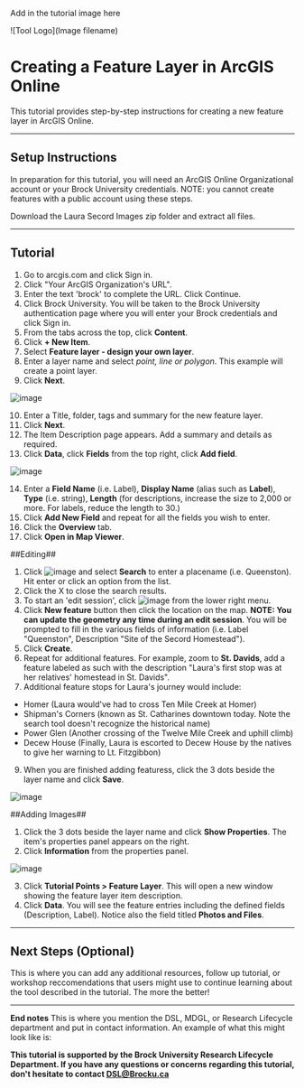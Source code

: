 Add in the tutorial image here 

![Tool Logo](Image filename)

# Creating a Feature Layer in ArcGIS Online
This tutorial provides step-by-step instructions for creating a new feature layer in ArcGIS Online.

----

## Setup Instructions
In preparation for this tutorial, you will need an ArcGIS Online Organizational account or your Brock University credentials. NOTE: you cannot create features with a public account using these steps.

Download the Laura Secord Images zip folder and extract all files.

----

## Tutorial

1. Go to arcgis.com and click Sign in.
2. Click "Your ArcGIS Organization's URL".
3. Enter the text 'brock' to complete the URL. Click Continue.
4. Click Brock University. You will be taken to the Brock University authentication page where you will enter your Brock credentials and click Sign in.
5. From the tabs across the top, click **Content**.
6. Click **+ New Item**.
7. Select **Feature layer - design your own layer**.
8. Enter a layer name and select *point, line or polygon*. This example will create a point layer.
9. Click **Next**.

![image](https://user-images.githubusercontent.com/45638590/175981617-a38acf86-2048-46bb-87fc-458ba6ba1b8b.png)

10. Enter a Title, folder, tags and summary for the new feature layer.
11. Click **Next**.
12. The Item Description page appears. Add a summary and details as required.
13. Click **Data**, click **Fields** from the top right, click **Add field**.

![image](https://user-images.githubusercontent.com/45638590/175981930-c658e791-9297-4b93-8398-d06f947d5219.png)

14. Enter a **Field Name** (i.e. Label), **Display Name** (alias such as **Label**), **Type** (i.e. string), **Length** (for descriptions, increase the size to 2,000 or more. For labels, reduce the length to 30.)
15. Click **Add New Field** and repeat for all the fields you wish to enter.
16. Click the **Overview** tab.
17. Click **Open in Map Viewer**.

##Editing##

1. Click ![image](https://user-images.githubusercontent.com/45638590/175988242-36039c00-7f4b-489e-aee0-da602b5f2079.png) and select **Search** to enter a placename (i.e. Queenston). Hit enter or click an option from the list.
2. Click the X to close the search results.
3. To start an 'edit session', click ![image](https://user-images.githubusercontent.com/45638590/175983304-2c2f8510-16a9-4f94-a5dc-bd5fe3e85782.png) from the lower right menu.
5. Click **New feature** button then click the location on the map. **NOTE: You can update the geometry any time during an edit session**. You will be prompted to fill in the various fields of information (i.e. Label "Queenston", Description "Site of the Secord Homestead").
6. Click **Create**.
7. Repeat for additional features. For example, zoom to **St. Davids**, add a feature labeled as such with the description "Laura's first stop was at her relatives' homestead in St. Davids".
8. Additional feature stops for Laura's journey would include: 
- Homer (Laura would've had to cross Ten Mile Creek at Homer)
- Shipman's Corners (known as St. Catharines downtown today. Note the search tool doesn't recognize the historical name)
- Power Glen (Another crossing of the Twelve Mile Creek and uphill climb)
- Decew House (Finally, Laura is escorted to Decew House by the natives to give her warning to Lt. Fitzgibbon)
9. When you are finished adding featuress, click the 3 dots beside the layer name and click **Save**.

![image](https://user-images.githubusercontent.com/45638590/175997941-31a7620a-cb6c-43ac-9c62-20eccb0272b3.png)


##Adding Images##

1. Click the 3 dots beside the layer name and click **Show Properties**. The item's properties panel appears on the right.
2. Click **Information** from the properties panel.

![image](https://user-images.githubusercontent.com/45638590/175998936-5941370b-3d86-422f-9fbc-c710b4981967.png)
 
3. Click **Tutorial Points > Feature Layer**. This will open a new window showing the feature layer item description.
4. Click **Data**. You will see the feature entries including the defined fields (Description, Label). Notice also the field titled **Photos and Files**.

 

----

## Next Steps (Optional)
This is where you can add any additional resources, follow up tutorial, or workshop reccomendations that users might use to continue learning about the tool described in the tutorial.  The more the better!

----

**End notes**
This is where you mention the DSL, MDGL, or Research Lifecycle department and put in contact information.  An example of what this might look like is:

**This tutorial is supported by the Brock University Research Lifecycle Department.  If you have any questions or concerns regarding this tutorial, don't hesitate to contact [DSL@Brocku.ca](mailto:DSL@Brocku.ca)**
